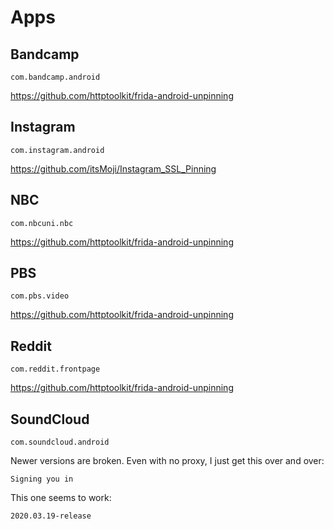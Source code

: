 # Apps

## Bandcamp

~~~
com.bandcamp.android
~~~

https://github.com/httptoolkit/frida-android-unpinning

## Instagram

~~~
com.instagram.android
~~~

<https://github.com/itsMoji/Instagram_SSL_Pinning>

## NBC

~~~
com.nbcuni.nbc
~~~

https://github.com/httptoolkit/frida-android-unpinning

## PBS

~~~
com.pbs.video
~~~

https://github.com/httptoolkit/frida-android-unpinning

## Reddit

~~~
com.reddit.frontpage
~~~

https://github.com/httptoolkit/frida-android-unpinning

## SoundCloud

~~~
com.soundcloud.android
~~~

Newer versions are broken. Even with no proxy, I just get this over and over:

~~~
Signing you in
~~~

This one seems to work:

~~~
2020.03.19-release
~~~
